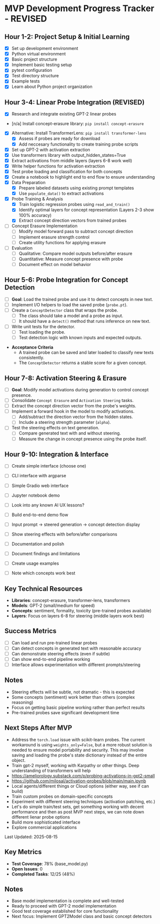 # MVP Development Progress Tracker - REVISED

## Hour 1-2: Project Setup & Initial Learning 
- [x] Set up development environment
 - [x] Python virtual environment
 - [x] Basic project structure
- [x] Implement basic testing setup
 - [x] pytest configuration
 - [x] Test directory structure
 - [x] Example tests
- [x] Learn about Python project organization

## Hour 3-4: Linear Probe Integration (REVISED)
- [x] Research and integrate existing GPT-2 linear probes
 - [n/a] Install concept-erasure library: `pip install concept-erasure`
 - [x] Alternative: Install TransformerLens: `pip install transformer-lens`
   - [x] Assess if probes are ready for download
   - [x] Add neccesary functionality to create training probe scripts
- [x] Set up GPT-2 with activation extraction
 - [x] Use transformers library with output_hidden_states=True
 - [x] Extract activations from middle layers (layers 6-8 work well)
 - [x] Write helper functions for activation extraction
- [x] Test probe loading and classification for both concepts
- [x] Create a notebook to highlight end to end flow to ensure understanding
 - [x] Data Preparation
   - [x] Prepare labeled datasets using existing prompt templates
   - [x] Use `populate_data()` to extract activations
 - [x] Probe Training & Analysis
   - [x] Train logistic regression probes using `read_and_train()`
   - [x] Identify optimal layers for concept representation (Layers 2-3 show 100% accuracy)
   - [x] Extract concept direction vectors from trained probes
 - [ ] Concept Erasure Implementation
   - [ ] Modify model forward pass to subtract concept direction
   - [ ] Implement erasure strength control
   - [ ] Create utility functions for applying erasure
 - [ ] Evaluation
   - [ ] Qualitative: Compare model outputs before/after erasure
   - [ ] Quantitative: Measure concept presence with probe
   - [ ] Document effect on model behavior

## Hour 5-6: Probe Integration for Concept Detection
- [ ] **Goal**: Load the trained probe and use it to detect concepts in new text.
- [ ] Implement I/O helpers to load the saved probe (`probe.pt`).
- [ ] Create a `ConceptDetector` class that wraps the probe.
  - [ ] The class should take a model and a probe as input.
  - [ ] It should have a `detect()` method that runs inference on new text.
- [ ] Write unit tests for the detector.
  - [ ] Test loading the probe.
  - [ ] Test detection logic with known inputs and expected outputs.

* __Acceptance Criteria__
  - A trained probe can be saved and later loaded to classify new texts consistently.
  - The `ConceptDetector` returns a stable score for a given concept.

## Hour 7-8: Activation Steering & Erasure
- [ ] **Goal**: Modify model activations during generation to control concept presence.
- [ ] Consolidate `Concept Erasure` and `Activation Steering` tasks.
- [ ] Extract the concept direction vector from the probe's weights.
- [ ] Implement a forward hook in the model to modify activations.
  - [ ] Add/subtract the direction vector from the hidden states.
  - [ ] Include a steering strength parameter (`alpha`).
- [ ] Test the steering effects on text generation.
  - [ ] Compare generated text with and without steering.
  - [ ] Measure the change in concept presence using the probe itself.

## Hour 9-10: Integration & Interface
- [ ] Create simple interface (choose one)
 - [ ] CLI interface with argparse
 - [ ] Simple Gradio web interface
 - [ ] Jupyter notebook demo
 - [ ] Look into any known AI UX lessons?
- [ ] Build end-to-end demo flow
 - [ ] Input prompt → steered generation → concept detection display
 - [ ] Show steering effects with before/after comparisons
- [ ] Documentation and polish
 - [ ] Document findings and limitations
 - [ ] Create usage examples
 - [ ] Note which concepts work best


## Key Technical Resources
- **Libraries**: concept-erasure, transformer-lens, transformers
- **Models**: GPT-2 (small/medium for speed)
- **Concepts**: sentiment, formality, toxicity (pre-trained probes available)
- **Layers**: Focus on layers 6-8 for steering (middle layers work best)

## Success Metrics
- [ ] Can load and run pre-trained linear probes
- [ ] Can detect concepts in generated text with reasonable accuracy
- [ ] Can demonstrate steering effects (even if subtle)
- [ ] Can show end-to-end pipeline working
- [ ] Interface allows experimentation with different prompts/steering

## Notes
- Steering effects will be subtle, not dramatic - this is expected
- Some concepts (sentiment) work better than others (complex reasoning)
- Focus on getting basic pipeline working rather than perfect results
- Pre-trained probes save significant development time

## Next Steps After MVP
- Address the `torch.load` issue with scikit-learn probes. The current workaround is using `weights_only=False`, but a more robust solution is needed to ensure model portability and security. This may involve saving and loading the probe's state dictionary instead of the entire object.
- Train gpt-2 myself, working with Karpathy or other things. 
Deep understanding of transformers will help
- https://ameliorology.substack.com/p/probing-activations-in-gpt2-small
- https://github.com/milosal/activation-probes/blob/main/main.ipynb
- Local agents/different things or Cloud options (either way, see if can build)
- Train custom probes on domain-specific concepts
- Experiment with different steering techniques (activation patching, etc.)
- Let's  do simple train/test sets, get something working with decent performance and then as post MVP next steps, we can note down different lienar probe options
- Build more sophisticated interface
- Explore commercial applications

Last Updated: 2025-08-15

## Key Metrics
- **Test Coverage**: 78% (base_model.py)
- **Open Issues**: 0
- **Completed Tasks**: 12/25 (48%)

## Notes
- Base model implementation is complete and well-tested
- Ready to proceed with GPT-2 model implementation
- Good test coverage established for core functionality
- Next focus: Implement GPT2Model class and basic concept detectors